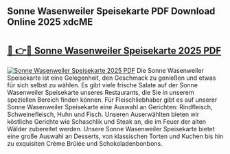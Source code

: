 ## Sonne Wasenweiler Speisekarte PDF Download Online 2025 xdcME

# <h2><a href="http://gcccl2u.nevu.top/?p=Sonne+Wasenweiler+Speisekarte">🔗 👉🔴 Sonne Wasenweiler Speisekarte 2025 PDF</a></h2>

[![Sonne Wasenweiler Speisekarte 2025 PDF](https://i.imgur.com/dBaPXMq.png)](http://gcccl2u.nevu.top/?p=Sonne+Wasenweiler+Speisekarte)
Die Sonne Wasenweiler Speisekarte ist eine Gelegenheit, den Geschmack zu genießen und etwas für sich selbst zu wählen. Es gibt viele frische Salate auf der Sonne Wasenweiler Speisekarte unseres Restaurants, die Sie in unserem speziellen Bereich finden können. Für Fleischliebhaber gibt es auf unserer Sonne Wasenweiler Speisekarte eine Auswahl an Gerichten: Rindfleisch, Schweinefleisch, Huhn und Fisch. Unseren Auserwählten bieten wir köstliche Gerichte wie Schaschlik und Steak an, die im Feuer der alten Wälder zubereitet werden. Unsere Sonne Wasenweiler Speisekarte bietet eine große Auswahl an Desserts, von klassischen Torten und Kuchen bis hin zu exquisiten Crème Brûlée und Schokoladenbonbons.
